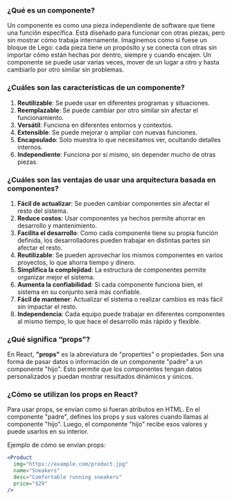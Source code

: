 ### ¿Qué es un componente?

Un componente es como una pieza independiente de software que tiene una función específica. Está diseñado para funcionar con otras piezas, pero sin mostrar cómo trabaja internamente. Imaginemos como si fuese un bloque de Lego: cada pieza tiene un propósito y se conecta con otras sin importar cómo están hechas por dentro, siempre y cuando encajen. Un componente se puede usar varias veces, mover de un lugar a otro y hasta cambiarlo por 
otro similar sin problemas.
### ¿Cuáles son las características de un componente?

1. **Reutilizable**: Se puede usar en diferentes programas y situaciones.
2. **Reemplazable**: Se puede cambiar por otro similar sin afectar el funcionamiento.
3. **Versátil**: Funciona en diferentes entornos y contextos.
4. **Extensible**: Se puede mejorar o ampliar con nuevas funciones.
5. **Encapsulado**: Solo muestra lo que necesitamos ver, ocultando detalles internos.
6. **Independiente**: Funciona por sí mismo, sin depender mucho de otras piezas.

### ¿Cuáles son las ventajas de usar una arquitectura basada en componentes?

1. **Fácil de actualizar**: Se pueden cambiar componentes sin afectar el resto del sistema.
2. **Reduce costos**: Usar componentes ya hechos permite ahorrar en desarrollo y mantenimiento.
3. **Facilita el desarrollo**: Como cada componente tiene su propia función definida, los desarrolladores pueden trabajar en distintas partes sin afectar el resto.
4. **Reutilizable**: Se pueden aprovechar los mismos componentes en varios proyectos, lo que ahorra tiempo y dinero.
5. **Simplifica la complejidad**: La estructura de componentes permite organizar mejor el sistema.
6. **Aumenta la confiabilidad**: Si cada componente funciona bien, el sistema en su conjunto será más confiable.
7. **Fácil de mantener**: Actualizar el sistema o realizar cambios es más fácil sin impactar el resto.
8. **Independencia**: Cada equipo puede trabajar en diferentes componentes al mismo tiempo, lo que hace el desarrollo más rápido y flexible.

### ¿Qué significa “props”?

En React, **"props"** es la abreviatura de "properties" o propiedades. Son una forma de pasar datos o información de un componente "padre" a un componente "hijo". Esto permite que los componentes tengan datos personalizados y puedan mostrar resultados dinámicos y únicos.

### ¿Cómo se utilizan los props en React?

Para usar props, se envían como si fueran atributos en HTML. En el componente "padre", defines los props y sus valores cuando llamas al componente "hijo". Luego, el componente "hijo" recibe esos valores y puede usarlos en su interior.

Ejemplo de cómo se envían props:

```jsx
<Product
  img="https://example.com/product.jpg"
  name="Sneakers"
  desc="Comfortable running sneakers"
  price="$29"
/>

